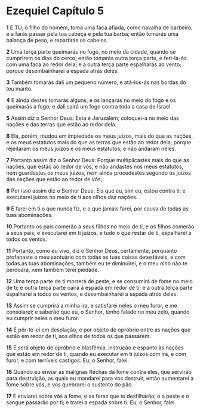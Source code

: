 # Ezequiel Capítulo 5

**1** 	E TU, ó filho do homem, toma uma faca afiada, como navalha de barbeiro, e a farás passar pela tua cabeça e pela tua barba; então tomarás uma balança de peso, e repartirás os cabelos.

**2** 	Uma terça parte queimarás no fogo, no meio da cidade, quando se cumprirem os dias do cerco; então tomarás outra terça parte, e feri-la-ás com uma faca ao redor dela; e a outra terça parte espalharás ao vento; porque desembainharei a espada atrás deles.

**3** 	Também tomarás dali um pequeno número, e atá-los-ás nas bordas do teu manto.

**4** 	E ainda destes tomarás alguns, e os lançarás no meio do fogo e os queimarás a fogo; e dali sairá um fogo contra toda a casa de Israel.

**5** 	Assim diz o Senhor Deus: Esta é Jerusalém; coloquei-a no meio das nações e das terras que estão ao redor dela.

**6** 	Ela, porém, mudou em impiedade os meus juízos, mais do que as nações, e os meus estatutos mais do que as terras que estão ao redor dela; porque rejeitaram os meus juízos e os meus estatutos, e não andaram neles.

**7** 	Portanto assim diz o Senhor Deus: Porque multiplicastes mais do que as nações, que estão ao redor de vós, e não andastes nos meus estatutos, nem guardastes os meus juízos, nem ainda procedestes segundo os juízos das nações que estão ao redor de vós;

**8** 	Por isso assim diz o Senhor Deus: Eis que eu, sim eu, estou contra ti; e executarei juízos no meio de ti aos olhos das nações.

**9** 	E farei em ti o que nunca fiz, e o que jamais farei, por causa de todas as tuas abominações.

**10** 	Portanto os pais comerão a seus filhos no meio de ti, e os filhos comerão a seus pais; e executarei em ti juízos, e tudo o que restar de ti, espalharei a todos os ventos.

**11** 	Portanto, como eu vivo, diz o Senhor Deus, certamente, porquanto profanaste o meu santuário com todas as tuas coisas detestáveis, e com todas as tuas abominações, também eu te diminuirei, e o meu olho não te perdoará, nem também terei piedade.

**12** 	Uma terça parte de ti morrerá de peste, e se consumirá de fome no meio de ti; e outra terça parte cairá à espada em redor de ti; e a outra terça parte espalharei a todos os ventos, e desembainharei a espada atrás deles.

**13** 	Assim se cumprirá a minha ira, e satisfarei neles o meu furor, e me consolarei; e saberão que eu, o Senhor, tenho falado no meu zelo, quando eu cumprir neles o meu furor.

**14** 	E pôr-te-ei em desolação, e por objeto de opróbrio entre as nações que estão em redor de ti, aos olhos de todos os que passarem.

**15** 	E será objeto de opróbrio e blasfêmia, instrução e espanto às nações que estão em redor de ti, quando eu executar em ti juízos com ira, e com furor, e com terríveis castigos. Eu, o Senhor, falei.

**16** 	Quando eu enviar as malignas flechas da fome contra eles, que servirão para destruição, as quais eu mandarei para vos destruir, então aumentarei a fome sobre vós, e vos quebrarei o sustento do pão.

**17** 	E enviarei sobre vós a fome, e as feras que te desfilharão; e a peste e o sangue passarão por ti; e trarei a espada sobre ti. Eu, o Senhor, falei.

